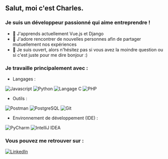 ## Salut, moi c'est Charles.

### Je suis un développeur passionné qui aime entreprendre !

- 🌱 J'apprends actuellement Vue.js et Django
- 👯 J'adore rencontrer de nouvelles personnes afin de partager mutuellement nos expériences
- 💬 Je suis ouvert, alors n'hésitez pas si vous avez la moindre question ou si c'est juste pour me dire bonjour :)


### Je travaille principalement avec :

- Langages :

![Javascript](http://img.shields.io/badge/-Javascript-f7df1e?style=for-the-badge&logo=javascript&logoColor=000000) ![Python](http://img.shields.io/badge/-Python-3776ab?style=for-the-badge&logo=javascript&logoColor=ffffff) ![Langage C](http://img.shields.io/badge/-Langage%20C-a8b9cc?style=for-the-badge&logo=c&logoColor=000000) ![PHP](http://img.shields.io/badge/-PHP-777bb4?style=for-the-badge&logo=php&logoColor=ffffff)

- Outils :

![Postman](http://img.shields.io/badge/-Postman-ff6c37?style=for-the-badge&logo=postman&logoColor=ffffff) ![PostgreSQL](http://img.shields.io/badge/-PostgreSQL-336791?style=for-the-badge&logo=postgresql&logoColor=ffffff) ![Git](http://img.shields.io/badge/-Git-f05032?style=for-the-badge&logo=git&logoColor=ffffff)

- Environnement de développement (IDE) :

![PyCharm](http://img.shields.io/badge/-PyCharm-black?style=for-the-badge&logo=pycharm&logoColor=ffffff) ![IntelliJ IDEA](http://img.shields.io/badge/-IntelliJ%20IDEA-black?style=for-the-badge&logo=intellij-idea&logoColor=ffffff)


### Vous pouvez me retrouver sur :

<a href="https://www.linkedin.com/in/charleslefebvre1/"><img alt="LinkedIn" src="http://img.shields.io/badge/-Charles%20Lefebvre-0077b5?style=for-the-badge&logo=linkedin&logoColor=ffffff"></a>

<!--

Here are some ideas to get you started:

- 🔭 I’m currently working on ...
- 🌱 I’m currently learning ...
- 👯 I’m looking to collaborate on ...
- 🤔 I’m looking for help with ...
- 💬 Ask me about ...
- 📫 How to reach me: ...
- 😄 Pronouns: ...
- ⚡ Fun fact: ...
-->

